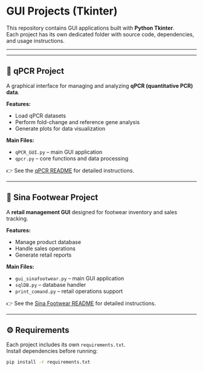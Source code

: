 # GUI Projects (Tkinter)

This repository contains GUI applications built with **Python Tkinter**.  
Each project has its own dedicated folder with source code, dependencies, and usage instructions.  

---


---

## 🔬 qPCR Project
A graphical interface for managing and analyzing **qPCR (quantitative PCR) data**.  

**Features:**
- Load qPCR datasets  
- Perform fold-change and reference gene analysis  
- Generate plots for data visualization  

**Main Files:**
- `qPCR_GUI.py` – main GUI application  
- `qpcr.py` – core functions and data processing  

👉 See the [qPCR README](tkinter/qPCR_project/README.md) for detailed instructions.  

---

## 🛒 Sina Footwear Project
A **retail management GUI** designed for footwear inventory and sales tracking.  

**Features:**
- Manage product database  
- Handle sales operations  
- Generate retail reports  

**Main Files:**
- `gui_sinafootwear.py` – main GUI application  
- `sqlDB.py` – database handler  
- `print_comand.py` – retail operations support  

👉 See the [Sina Footwear README](tkinter/Sina_footwear/README.md) for detailed instructions.  

---

## ⚙️ Requirements
Each project includes its own `requirements.txt`.  
Install dependencies before running:  

```bash
pip install -r requirements.txt
```
